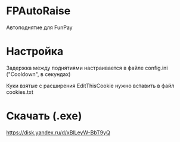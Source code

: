 # FPAutoRaise
Автоподнятие для FunPay

# Настройка
Задержка между поднятиями настраивается в файле config.ini ("Cooldown", в секундах) 

Куки взятые с расширения EditThisCookie нужно вставить в файл cookies.txt

# Скачать (.exe)
https://disk.yandex.ru/d/xBlLeyW-BbT9yQ
